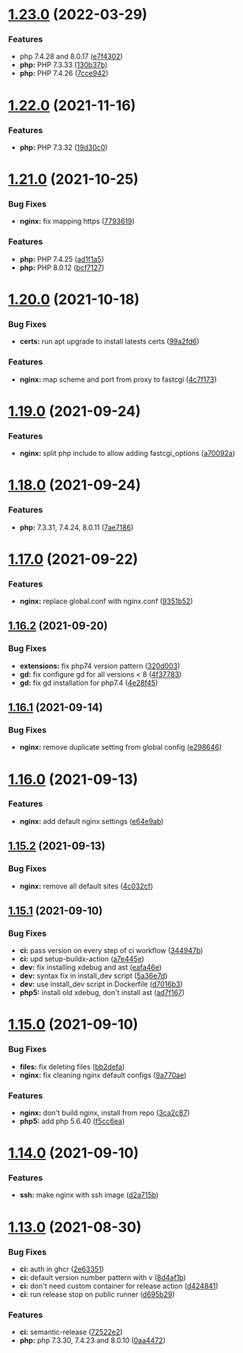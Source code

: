 # [1.23.0](https://github.com/sitkoru/php-docker/compare/v1.22.0...v1.23.0) (2022-03-29)


### Features

* php 7.4.28 and 8.0.17 ([e7f4302](https://github.com/sitkoru/php-docker/commit/e7f43023fde7d189e43e870d92d89ac590fe13d7))
* **php:** PHP 7.3.33 ([130b37b](https://github.com/sitkoru/php-docker/commit/130b37b3333667c2a676a6051cd4abefe776c92e))
* **php:** PHP 7.4.26 ([7cce942](https://github.com/sitkoru/php-docker/commit/7cce94255f7160dd87b691391910e08d9e9bac09))

# [1.22.0](https://github.com/sitkoru/php-docker/compare/v1.21.0...v1.22.0) (2021-11-16)


### Features

* **php:** PHP 7.3.32 ([19d30c0](https://github.com/sitkoru/php-docker/commit/19d30c0749c95fcd9a080af39d10f8997ee96ca8))

# [1.21.0](https://github.com/sitkoru/php-docker/compare/v1.20.0...v1.21.0) (2021-10-25)


### Bug Fixes

* **nginx:** fix mapping https ([7793619](https://github.com/sitkoru/php-docker/commit/77936195860591fd4379ae2f31b058f0d9dbefaf))


### Features

* **php:** PHP 7.4.25 ([ad1f1a5](https://github.com/sitkoru/php-docker/commit/ad1f1a58c13835b91707c2c4a9d44812d192167a))
* **php:** PHP 8.0.12 ([bcf7127](https://github.com/sitkoru/php-docker/commit/bcf7127c2f0bc50abb9f32df4e63a2e4a0ec8806))

# [1.20.0](https://github.com/sitkoru/php-docker/compare/v1.19.0...v1.20.0) (2021-10-18)


### Bug Fixes

* **certs:** run apt upgrade to install latests certs ([99a2fd6](https://github.com/sitkoru/php-docker/commit/99a2fd69ff656c3c2dd0b4dd6ad35d744f04f50b))


### Features

* **nginx:** map scheme and port from proxy to fastcgi ([4c7f173](https://github.com/sitkoru/php-docker/commit/4c7f1736372d73e20c054a1ed7b254a485c94ee2))

# [1.19.0](https://github.com/sitkoru/php-docker/compare/v1.18.0...v1.19.0) (2021-09-24)


### Features

* **nginx:** split php include to allow adding fastcgi_options ([a70092a](https://github.com/sitkoru/php-docker/commit/a70092a8af10c0aece5398741f5f1196a74f5b4c))

# [1.18.0](https://github.com/sitkoru/php-docker/compare/v1.17.0...v1.18.0) (2021-09-24)


### Features

* **php:** 7.3.31, 7.4.24, 8.0.11 ([7ae7186](https://github.com/sitkoru/php-docker/commit/7ae7186372d212c2085ed4253de85d5e413aa187))

# [1.17.0](https://github.com/sitkoru/php-docker/compare/v1.16.2...v1.17.0) (2021-09-22)


### Features

* **nginx:** replace global.conf with nginx.conf ([9351b52](https://github.com/sitkoru/php-docker/commit/9351b52fa769630e5bbade942fc7c87dd784b71b))

## [1.16.2](https://github.com/sitkoru/php-docker/compare/v1.16.1...v1.16.2) (2021-09-20)


### Bug Fixes

* **extensions:** fix php74 version pattern ([320d003](https://github.com/sitkoru/php-docker/commit/320d0035088575c05b53c78555d8568d785e4a72))
* **gd:** fix configure gd for all versions < 8 ([4f37783](https://github.com/sitkoru/php-docker/commit/4f3778306fce75f7dfffc51f5b702cd9668ea6ec))
* **gd:** fix gd installation for php7.4 ([4e28f45](https://github.com/sitkoru/php-docker/commit/4e28f452e72e045b680bc8f53244ef26d5765f16))

## [1.16.1](https://github.com/sitkoru/php-docker/compare/v1.16.0...v1.16.1) (2021-09-14)


### Bug Fixes

* **nginx:** remove duplicate setting from global config ([e298646](https://github.com/sitkoru/php-docker/commit/e2986469ce7567d3c09d2ac842a87511cee70058))

# [1.16.0](https://github.com/sitkoru/php-docker/compare/v1.15.2...v1.16.0) (2021-09-13)


### Features

* **nginx:** add default nginx settings ([e64e9ab](https://github.com/sitkoru/php-docker/commit/e64e9ab295de31b21edc2e1be32ac4012b4e6d66))

## [1.15.2](https://github.com/sitkoru/php-docker/compare/v1.15.1...v1.15.2) (2021-09-13)


### Bug Fixes

* **nginx:** remove all default sites ([4c032cf](https://github.com/sitkoru/php-docker/commit/4c032cf4b1b270e4f9e0485c8300bd9cb6524b08))

## [1.15.1](https://github.com/sitkoru/php-docker/compare/v1.15.0...v1.15.1) (2021-09-10)


### Bug Fixes

* **ci:** pass version on every step of ci workflow ([344947b](https://github.com/sitkoru/php-docker/commit/344947b0f2e45d9ff027273c4cd3dc602314f3bf))
* **ci:** upd setup-buildx-action ([a7e445e](https://github.com/sitkoru/php-docker/commit/a7e445e19bab7067dfcc24a9c32ed5f577b033cb))
* **dev:** fix installing xdebug and ast ([eafa46e](https://github.com/sitkoru/php-docker/commit/eafa46ec0c6ebdd9a31adab31595d0694a8f1756))
* **dev:** syntax fix in install_dev script ([5a36e7d](https://github.com/sitkoru/php-docker/commit/5a36e7d5c3cc02ecb2b6097416e7a6175b6490dc))
* **dev:** use install_dev script in Dockerfile ([d7016b3](https://github.com/sitkoru/php-docker/commit/d7016b35c67d14e49690d6dde15b06cd9ea1ff89))
* **php5:** install old xdebug, don't install ast ([ad7f167](https://github.com/sitkoru/php-docker/commit/ad7f1671059f59453dd03d601313feab22b95ad4))

# [1.15.0](https://github.com/sitkoru/php-docker/compare/v1.14.0...v1.15.0) (2021-09-10)


### Bug Fixes

* **files:** fix deleting files ([bb2defa](https://github.com/sitkoru/php-docker/commit/bb2defa10f33a57f003c6b6c3f3dd79190139b31))
* **nginx:** fix cleaning nginx default configs ([9a770ae](https://github.com/sitkoru/php-docker/commit/9a770aee2485aa3ff512221f6f34529873ff80db))


### Features

* **nginx:** don't build nginx, install from repo ([3ca2c87](https://github.com/sitkoru/php-docker/commit/3ca2c8739878bf8d25ed2a603f9a24721919e8fe))
* **php5:** add php 5.6.40 ([f5cc6ea](https://github.com/sitkoru/php-docker/commit/f5cc6ea205e938c0eed89710b0d0b46c23769e7a))

# [1.14.0](https://github.com/sitkoru/php-docker/compare/v1.13.0...v1.14.0) (2021-09-10)


### Features

* **ssh:** make nginx with ssh image ([d2a715b](https://github.com/sitkoru/php-docker/commit/d2a715b8d4706c4d669adc78f55981db2993f862))

# [1.13.0](https://github.com/sitkoru/php-docker/compare/v1.12.0...v1.13.0) (2021-08-30)


### Bug Fixes

* **ci:** auth in ghcr ([2e63351](https://github.com/sitkoru/php-docker/commit/2e63351e804b72b8f58c08cf735decefb49eb6c4))
* **ci:** default version number pattern with v ([8d4af1b](https://github.com/sitkoru/php-docker/commit/8d4af1b1b757a9ad2e0f0150befa24a179ce1839))
* **ci:** don't need custom container for release action ([d424841](https://github.com/sitkoru/php-docker/commit/d42484172f54d24561203c092c3471b0dd7ffa99))
* **ci:** run release stop on public runner ([d695b29](https://github.com/sitkoru/php-docker/commit/d695b2941dfb6d737489b54ea3a64c5164c6f8b2))


### Features

* **ci:** semantic-release ([72522e2](https://github.com/sitkoru/php-docker/commit/72522e2acf67fbf9658b2a6bc17293c9131a5434))
* **php:** php 7.3.30, 7.4.23 and 8.0.10 ([0aa4472](https://github.com/sitkoru/php-docker/commit/0aa4472e35afea4f1bb7600135130f246369fafa))
